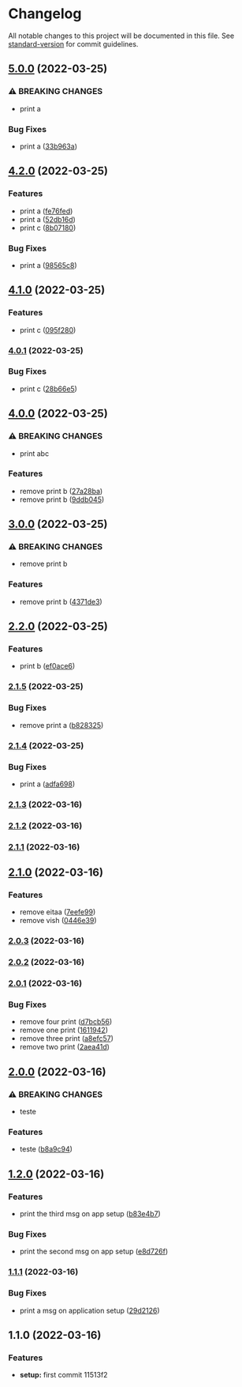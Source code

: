 # Changelog

All notable changes to this project will be documented in this file. See [standard-version](https://github.com/conventional-changelog/standard-version) for commit guidelines.

## [5.0.0](https://github.com/andersonresendes/demo/compare/v4.2.0...v5.0.0) (2022-03-25)


### ⚠ BREAKING CHANGES

* print a

### Bug Fixes

* print a ([33b963a](https://github.com/andersonresendes/demo/commit/33b963aafc8d4784154ba98083322c552d362ac1))

## [4.2.0](https://github.com/andersonresendes/demo/compare/v4.1.0...v4.2.0) (2022-03-25)


### Features

* print a ([fe76fed](https://github.com/andersonresendes/demo/commit/fe76fed2051f30785b2692ecf1d3c9d24bba64b9))
* print a ([52db16d](https://github.com/andersonresendes/demo/commit/52db16da5d1bc18b506651c338087588a604b5ee))
* print c ([8b07180](https://github.com/andersonresendes/demo/commit/8b07180b5e555c5445a57a1e1bbab40718d45983))


### Bug Fixes

* print a ([98565c8](https://github.com/andersonresendes/demo/commit/98565c8be8643e732674f6bfcadacebe7c3ab102))

## [4.1.0](https://github.com/andersonresendes/demo/compare/v4.0.1...v4.1.0) (2022-03-25)


### Features

* print c ([095f280](https://github.com/andersonresendes/demo/commit/095f28015d2ddf0839cb6628a2b23a849884fc5a))

### [4.0.1](https://github.com/andersonresendes/demo/compare/v4.0.0...v4.0.1) (2022-03-25)


### Bug Fixes

* print c ([28b66e5](https://github.com/andersonresendes/demo/commit/28b66e516fff27ef18f5b24a7a07d2ccf54f6b9c))

## [4.0.0](https://github.com/andersonresendes/demo/compare/v3.0.0...v4.0.0) (2022-03-25)


### ⚠ BREAKING CHANGES

* print abc

### Features

* remove print b ([27a28ba](https://github.com/andersonresendes/demo/commit/27a28badd4c6e3fba209a364b9a8448f8e5438b9))
* remove print b ([9ddb045](https://github.com/andersonresendes/demo/commit/9ddb04511a668207dd47ca817d50cbf0a5f7f00d))

## [3.0.0](https://github.com/andersonresendes/demo/compare/v2.2.0...v3.0.0) (2022-03-25)


### ⚠ BREAKING CHANGES

* remove print b

### Features

* remove print b ([4371de3](https://github.com/andersonresendes/demo/commit/4371de39a3950bb04d68765ae6795fd299d0e13f))

## [2.2.0](https://github.com/andersonresendes/demo/compare/v2.1.5...v2.2.0) (2022-03-25)


### Features

* print b ([ef0ace6](https://github.com/andersonresendes/demo/commit/ef0ace6a78b8686f6e1c1c068373a252df4b0ec7))

### [2.1.5](https://github.com/andersonresendes/demo/compare/v2.1.4...v2.1.5) (2022-03-25)


### Bug Fixes

* remove print a ([b828325](https://github.com/andersonresendes/demo/commit/b82832558f271e422a2964f766c2deb2092c3461))

### [2.1.4](https://github.com/andersonresendes/demo/compare/v2.1.3...v2.1.4) (2022-03-25)


### Bug Fixes

* print a ([adfa698](https://github.com/andersonresendes/demo/commit/adfa6985080e8f59495224b75db3079599b9b3f0))

### [2.1.3](https://github.com/andersonresendes/demo/compare/v2.1.2...v2.1.3) (2022-03-16)

### [2.1.2](https://github.com/andersonresendes/demo/compare/v2.1.1...v2.1.2) (2022-03-16)

### [2.1.1](https://github.com/andersonresendes/demo/compare/v2.1.0...v2.1.1) (2022-03-16)

## [2.1.0](https://github.com/andersonresendes/demo/compare/v2.0.3...v2.1.0) (2022-03-16)


### Features

* remove eitaa ([7eefe99](https://github.com/andersonresendes/demo/commit/7eefe9968d26d71dfc29b40cc128c73c55aed876))
* remove vish ([0446e39](https://github.com/andersonresendes/demo/commit/0446e39de9c09105ea6518633895343af7010175))

### [2.0.3](https://github.com/andersonresendes/demo/compare/v2.0.2...v2.0.3) (2022-03-16)

### [2.0.2](https://github.com/andersonresendes/demo/compare/v2.0.1...v2.0.2) (2022-03-16)

### [2.0.1](https://github.com/andersonresendes/demo/compare/v2.0.0...v2.0.1) (2022-03-16)


### Bug Fixes

* remove four print ([d7bcb56](https://github.com/andersonresendes/demo/commit/d7bcb56c7339d6f04fa5cbe34876be26efef2ac6))
* remove one print ([1611942](https://github.com/andersonresendes/demo/commit/16119422d726ec07bd5c66cd1be1a5d2c91a6cac))
* remove three print ([a8efc57](https://github.com/andersonresendes/demo/commit/a8efc57e9a47dffdf30bb9d129b8f9ccb373672d))
* remove two print ([2aea41d](https://github.com/andersonresendes/demo/commit/2aea41de81020c8b02cd95848307ae7aee11ea92))

## [2.0.0](https://github.com/andersonresendes/demo/compare/v1.2.0...v2.0.0) (2022-03-16)


### ⚠ BREAKING CHANGES

* teste

### Features

* teste ([b8a9c94](https://github.com/andersonresendes/demo/commit/b8a9c94aee3592f585a814c0a12bb1a63a737711))

## [1.2.0](https://github.com/andersonresendes/demo/compare/v1.1.1...v1.2.0) (2022-03-16)


### Features

* print the third msg on app setup ([b83e4b7](https://github.com/andersonresendes/demo/commit/b83e4b76bdcfdbe3d072bbcb4421f89602de0ae1))


### Bug Fixes

* print the second msg on app setup ([e8d726f](https://github.com/andersonresendes/demo/commit/e8d726faaa8cbec22dfc4b3695348f4235edd253))

### [1.1.1](https://github.com/andersonresendes/demo/compare/v1.1.0...v1.1.1) (2022-03-16)


### Bug Fixes

* print a msg on application setup ([29d2126](https://github.com/andersonresendes/demo/commit/29d2126f3f7bef0c1221d449cda93169b8c2e10f))

## 1.1.0 (2022-03-16)


### Features

* **setup:** first commit 11513f2
